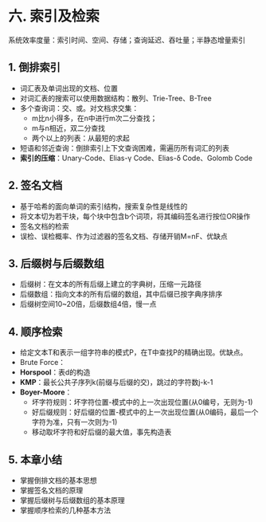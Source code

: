 # 六. 索引及检索
系统效率度量：索引时间、空间、存储；查询延迟、吞吐量；半静态增量索引

## 1. 倒排索引
- 词汇表及单词出现的文档、位置
- 对词汇表的搜索可以使用数据结构：散列、Trie-Tree、B-Tree
- 多个查询词：交、或。对文档求交集：
	- m比n小得多，在n中进行m次二分查找；
	- m与n相近，双二分查找
	- 两个以上的列表：从最短的求起
- 短语和邻近查询：倒排索引上下文查询困难，需遍历所有词汇的列表
- **索引的压缩**：Unary-Code、Elias-&gamma; Code、Elias-&delta; Code、Golomb Code


## 2. 签名文档
- 基于哈希的面向单词的索引结构，搜索复杂性是线性的
- 将文本切为若干块，每个块中包含b个词项，将其编码签名进行按位OR操作
- 签名文档的检索
- 误检、误检概率、作为过滤器的签名文档、存储开销M=nF、优缺点

## 3. 后缀树与后缀数组
- 后缀树：在文本的所有后缀上建立的字典树，压缩一元路径
- 后缀数组：指向文本的所有后缀的数组，其中后缀已按字典序排序
- 后缀树空间10~20倍，后缀数组4倍，慢一点

## 4. 顺序检索
- 给定文本T和表示一组字符串的模式P，在T中查找P的精确出现。优缺点。
- Brute Force：
- **Horspool**：表d的构造
- **KMP**：最长公共子序列k(前缀与后缀的交)，跳过的字符数j-k-1
- **Boyer-Moore**：
	- 坏字符规则：坏字符位置-模式中的上一次出现位置(从0编号，无则为-1)
	- 好后缀规则：好后缀的位置-模式中的上一次出现位置(从0编码，最后一个字符为准，只有一次则为-1)
	- 移动取坏字符和好后缀的最大值，事先构造表

## 5. 本章小结
- 掌握倒排文档的基本思想
- 掌握签名文档的原理
- 掌握后缀树与后缀数组的基本原理
- 掌握顺序检索的几种基本方法